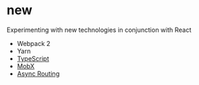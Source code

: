 # new

Experimenting with new technologies in conjunction with React

* Webpack 2
* Yarn
* [TypeScript](https://github.com/jrwebdev/new/tree/typescript)
* [MobX](https://github.com/jrwebdev/new/tree/mobx)
* [Async Routing](https://github.com/jrwebdev/new/tree/async-routing)
